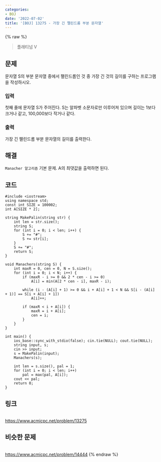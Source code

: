```yaml
---
categories:
- BOJ
date: '2022-07-02'
title: '[BOJ] 13275 - 가장 긴 팰린드롬 부분 문자열'
---
```


{% raw %}
> 플래티넘 V<br>

## 문제
문자열 S의 부분 문자열 중에서 팰린드롬인 것 중 가장 긴 것의 길이를 구하는 프로그램을 작성하시오.

### 입력
첫째 줄에 문자열 S가 주어진다. S는 알파벳 소문자로만 이루어져 있으며 길이는 1보다 크거나 같고, 100,000보다 작거나 같다.

### 출력
가장 긴 팰린드롬 부분 문자열의 길이를 출력한다.

## 해결
`Manacher 알고리즘` 기본 문제. A의 최댓값을 출력하면 된다.

## 코드
```
#include <iostream>
using namespace std;
const int SIZE = 100002;
int A[SIZE * 2];

string MakePalin(string str) {
	int len = str.size();
	string S;
	for (int i = 0; i < len; i++) {
		S += "#";
		S += str[i];
	}
	S += "#";
	return S;
}

void Manachers(string S) {
	int maxR = 0, cen = 0, N = S.size();
	for (int i = 0; i < N; i++) {
		if (maxR - i >= 0 && 2 * cen - i >= 0)
			A[i] = min(A[2 * cen - i], maxR - i);

		while (i - (A[i] + 1) >= 0 && i + A[i] + 1 < N && S[i - (A[i] + 1)] == S[i + A[i] + 1])
			A[i]++;

		if (maxR < i + A[i]) {
			maxR = i + A[i];
			cen = i;
		}
	}
}

int main() {
	ios_base::sync_with_stdio(false); cin.tie(NULL); cout.tie(NULL);
	string input, s;
	cin >> input;
	s = MakePalin(input);
	Manachers(s);

	int len = s.size(), pal = 1;
	for (int i = 0; i < len; i++)
		pal = max(pal, A[i]);
	cout << pal;
	return 0;
}
```

## 링크
<br>https://www.acmicpc.net/problem/13275

## 비슷한 문제
<br>https://www.acmicpc.net/problem/14444
{% endraw %}